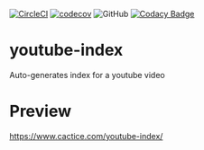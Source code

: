 [![CircleCI](https://circleci.com/gh/Cactice/youtube-index.svg?style=shield)](https://circleci.com/gh/Cactice/youtube-index)
[![codecov](https://codecov.io/gh/Cactice/youtube-index/branch/master/graph/badge.svg)](https://codecov.io/gh/Cactice/youtube-index)
![GitHub](https://img.shields.io/github/license/mashape/apistatus.svg)
[![Codacy Badge](https://api.codacy.com/project/badge/Grade/1733318fe60b492798b426cbc753ab6b)](https://www.codacy.com/app/Cactice/youtube-index?utm_source=github.com&amp;utm_medium=referral&amp;utm_content=Cactice/youtube-index&amp;utm_campaign=Badge_Grade)

# youtube-index
Auto-generates index for a youtube video

# Preview
https://www.cactice.com/youtube-index/
